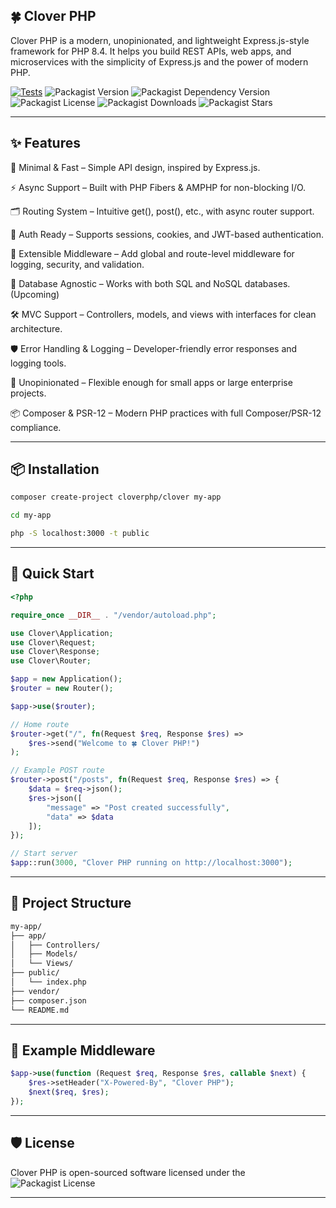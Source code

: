 ## 🍀 Clover PHP

Clover PHP is a modern, unopinionated, and lightweight Express.js-style framework for PHP 8.4.
It helps you build REST APIs, web apps, and microservices with the simplicity of Express.js and the power of modern PHP.

[![Tests](https://github.com/cloverphp/clover/actions/workflows/tests.yml/badge.svg)](https://github.com/cloverphp/clover/actions/workflows/tests.yml)
![Packagist Version](https://img.shields.io/packagist/v/cloverphp/clover?style=flat&logo=composer&logoColor=%23fff)
![Packagist Dependency Version](https://img.shields.io/packagist/dependency-v/cloverphp/clover/php?style=flat&logo=php&logoColor=blue&label=PHP&color=blue)
![Packagist License](https://img.shields.io/packagist/l/cloverphp/clover?style=flat&label=License&color=blue)
![Packagist Downloads](https://img.shields.io/packagist/dt/cloverphp/clover?style=flat&logo=packagist&label=Downloads&color=blue)
![Packagist Stars](https://img.shields.io/packagist/stars/cloverphp/clover?style=flat&logo=github&logoColor=%23ffffff&label=%F0%9F%8C%9F%20Stars)


---

## ✨ Features

🚀 Minimal & Fast – Simple API design, inspired by Express.js.

⚡ Async Support – Built with PHP Fibers & AMPHP for non-blocking I/O.

🗂️ Routing System – Intuitive get(), post(), etc., with async router support.

🔑 Auth Ready – Supports sessions, cookies, and JWT-based authentication.

🧩 Extensible Middleware – Add global and route-level middleware for logging, security, and validation.

💾 Database Agnostic – Works with both SQL and NoSQL databases.(Upcoming)

🛠️ MVC Support – Controllers, models, and views with interfaces for clean architecture.

🛡️ Error Handling & Logging – Developer-friendly error responses and logging tools.

🎨 Unopinionated – Flexible enough for small apps or large enterprise projects.

📦 Composer & PSR-12 – Modern PHP practices with full Composer/PSR-12 compliance.



---

## 📦 Installation

```bash
composer create-project cloverphp/clover my-app
```

```bash
cd my-app
```

```bash
php -S localhost:3000 -t public
```

---

## 🚀 Quick Start

```php
<?php

require_once __DIR__ . "/vendor/autoload.php";

use Clover\Application;
use Clover\Request;
use Clover\Response;
use Clover\Router;

$app = new Application();
$router = new Router();

$app->use($router);

// Home route
$router->get("/", fn(Request $req, Response $res) =>
    $res->send("Welcome to 🍀 Clover PHP!")
);

// Example POST route
$router->post("/posts", fn(Request $req, Response $res) => {
    $data = $req->json();
    $res->json([
        "message" => "Post created successfully",
        "data" => $data
    ]);
});

// Start server
$app::run(3000, "Clover PHP running on http://localhost:3000");
```

---

## 📂 Project Structure

```bash
my-app/
├── app/
│   ├── Controllers/
│   ├── Models/
│   └── Views/
├── public/
│   └── index.php
├── vendor/
├── composer.json
└── README.md
```

---

## 🔑 Example Middleware

```php
$app->use(function (Request $req, Response $res, callable $next) {
    $res->setHeader("X-Powered-By", "Clover PHP");
    $next($req, $res);
});
```

---

## 🛡️ License

Clover PHP is open-sourced software licensed under the ![Packagist License](https://img.shields.io/packagist/l/cloverphp/clover?style=flat&label=License&color=blue)

---

